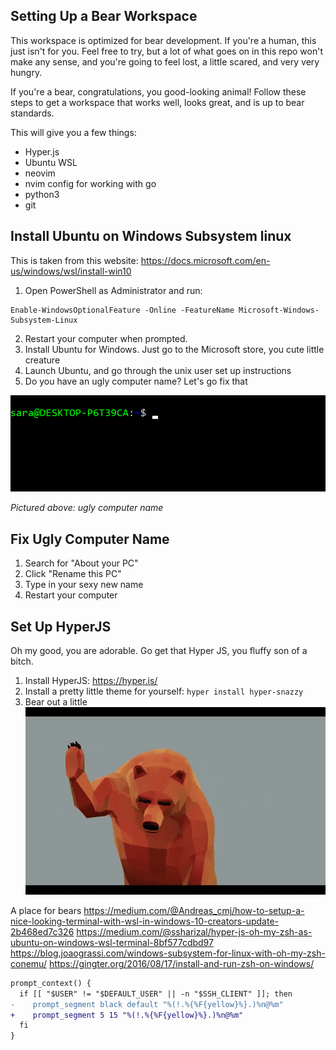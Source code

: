 ## Setting Up a Bear Workspace

This workspace is optimized for bear development. If you're a human, this just
isn't for you. Feel free to try, but a lot of what goes on in this repo won't
make any sense, and you're going to feel lost, a little scared, and very very
hungry.

If you're a bear, congratulations, you good-looking animal! Follow these steps to
get a workspace that works well, looks great, and is up to bear standards.

This will give you a few things:
- Hyper.js
- Ubuntu WSL
- neovim
- nvim config for working with go
- python3
- git

## Install Ubuntu on Windows Subsystem linux
This is taken from this website: https://docs.microsoft.com/en-us/windows/wsl/install-win10
1. Open PowerShell as Administrator and run:
```
Enable-WindowsOptionalFeature -Online -FeatureName Microsoft-Windows-Subsystem-Linux
```
2. Restart your computer when prompted.
3. Install Ubuntu for Windows. Just go to the Microsoft store, you cute little creature
4. Launch Ubuntu, and  go through the unix user set up instructions
5. Do you have an ugly computer name? Let's go fix that

![Ugly Computer Name](images/ugly_computer_name.png?raw=true "Ugly Computer Name")

*Pictured above: ugly computer name*

## Fix Ugly Computer Name
1. Search for "About your PC"
2. Click "Rename this PC"
3. Type in your sexy new name
4. Restart your computer

## Set Up HyperJS
Oh my good, you are adorable. Go get that Hyper JS, you fluffy son of a bitch.

1. Install HyperJS: https://hyper.is/
2. Install a pretty little theme for yourself:
`hyper install hyper-snazzy`
3. Bear out a little
![Bear Out](images/bear_out.gif?raw=true "Bear Out")



A place for bears
https://medium.com/@Andreas_cmj/how-to-setup-a-nice-looking-terminal-with-wsl-in-windows-10-creators-update-2b468ed7c326
https://medium.com/@ssharizal/hyper-js-oh-my-zsh-as-ubuntu-on-windows-wsl-terminal-8bf577cdbd97
https://blog.joaograssi.com/windows-subsystem-for-linux-with-oh-my-zsh-conemu/
https://gingter.org/2016/08/17/install-and-run-zsh-on-windows/

 ```diff
 prompt_context() {                                              
   if [[ "$USER" != "$DEFAULT_USER" || -n "$SSH_CLIENT" ]]; then
-    prompt_segment black default "%(!.%{%F{yellow}%}.)%n@%m"    
+    prompt_segment 5 15 "%(!.%{%F{yellow}%}.)%n@%m"        
   fi                                                            
 }
 ```
